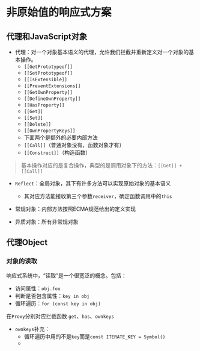 # 非原始值的响应式方案
## 代理和JavaScript对象
- 代理：对一个对象基本语义的代理，允许我们拦截并重新定义对一个对象的基本操作。
    - `[[GetPrototypeof]]`
    - `[[SetPrototypeof]]`
    - `[[IsExtensible]]`
    - `[[PreventExtensions]]`
    - `[[GetOwnProperty]]`
    - `[[DefineOwnProperty]]`
    - `[[HasProperty]]`
    - `[[Get]]`
    - `[[Set]]`
    - `[[Delete]]`
    - `[[OwnPropertyKeys]]`
    - 下面两个是额外的必要内部方法
    - `[[Call]]`（普通对象没有，函数对象才有）
    - `[[Construct]]`（构造函数）
> 基本操作对应的是复合操作，典型的是调用对象下的方法：`[[Get]] + [[Call]]`
- `Reflect`：全局对象，其下有许多方法可以实现原始对象的基本语义
    - 其对应方法能接收第三个参数`receiver`，确定函数调用中的`this`

- 常规对象：内部方法按照ECMA规范给出的定义实现
- 异质对象：所有非常规对象

## 代理Object
### 对象的读取
响应式系统中，“读取”是一个很宽泛的概念。包括：
- 访问属性：`obj.foo`
- 判断是否包含属性：`key in obj`
- 循环遍历：`for (const key in obj)`

在`Proxy`分别对应拦截函数
`get`、`has`、`ownkeys`
- `ownkeys`补充：
    - 循环遍历中用的不是`key`而是`const ITERATE_KEY = Symbol()`
    - 
